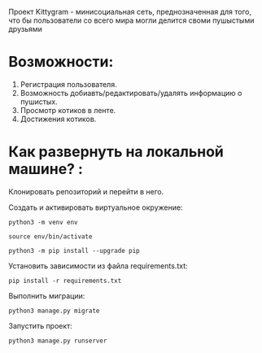 Проект  Kittygram - минисоциальная сеть, преднозначенная для того,
что бы пользователи со всего мира могли делится своми пушыстыми друзьями

# Возможности:
1. Регистрация пользователя.
2. Возможность добиавть/редактировать/удалять информацию о пушистых.
3. Просмотр котиков в ленте.
4. Достижения котиков.

# Как развернуть на локальной машине? :

Клонировать репозиторий и перейти в него.

Cоздать и активировать виртуальное окружение:

```
python3 -m venv env
```

```
source env/bin/activate
```

```
python3 -m pip install --upgrade pip
```

Установить зависимости из файла requirements.txt:

```
pip install -r requirements.txt
```

Выполнить миграции:

```
python3 manage.py migrate
```

Запустить проект:

```
python3 manage.py runserver
``` 
